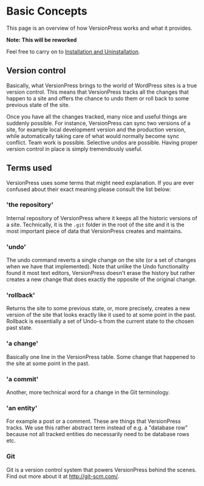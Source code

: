 # Basic Concepts #

This page is an overview of how VersionPress works and what it provides.

<div class="note">
  <strong>Note: This will be reworked</strong>
  <p>Feel free to carry on to <a href="./installation-uninstallation">Installation and Uninstallation</a>.</p>
</div>


## Version control ##

Basically, what VersionPress brings to the world of WordPress sites is a true version control. This means that VersionPress tracks all the changes that happen to a site and offers the chance to undo them or roll back to some previous state of the site.

Once you have all the changes tracked, many nice and useful things are suddenly possible. For instance, VersionPress can sync two versions of a site, for example local development version and the production version, while automatically taking care of what would normally become sync conflict. Team work is possible. Selective undos are possible. Having proper version control in place is simply tremendously useful.


## Terms used ##

VersionPress uses some terms that might need explanation. If you are ever confused about their exact meaning please consult the list below:


### 'the repository'

Internal repository of VersionPress where it keeps all the historic versions of a site. Technically, it is the `.git` folder in the root of the site and it is the most important piece of data that VersionPress creates and maintains.


### 'undo'

The undo command reverts a single change on the site (or a set of changes when we have that implemented). Note that unlike the Undo functionality found it most text editors, VersionPress doesn't erase the history but rather creates a new change that does exactly the opposite of the original change.

### 'rollback'

Returns the site to some previous state, or, more precisely, creates a new version of the site that looks exactly like it used to at some point in the past. Rollback is essentially a set of Undo-s from the current state to the chosen past state.

### 'a change'

Basically one line in the VersionPress table. Some change that happened to the site at some point in the past.

### 'a commit'

Another, more technical word for a change in the Git terminology.

### 'an entity'

For example a post or a comment. These are things that VersionPress tracks. We use this rather abstract term instead of e.g. a "database row" because not all tracked entities do necessarily need to be database rows etc.

### Git

Git is a version control system that powers VersionPress behind the scenes. Find out more about it at http://git-scm.com/.





